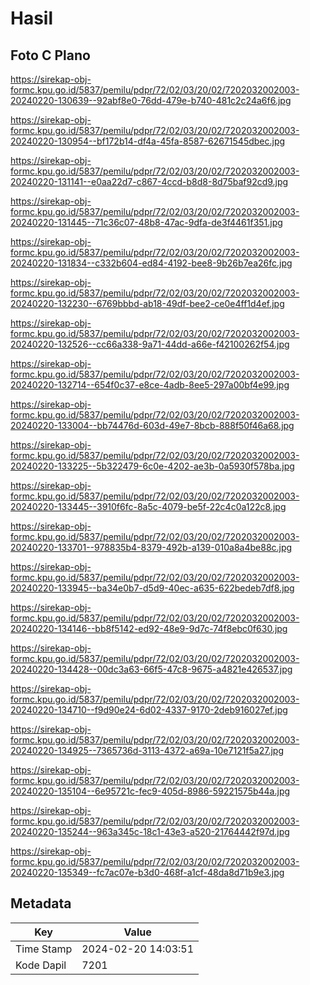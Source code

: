 # Hasil

## Foto C Plano

https://sirekap-obj-formc.kpu.go.id/5837/pemilu/pdpr/72/02/03/20/02/7202032002003-20240220-130639--92abf8e0-76dd-479e-b740-481c2c24a6f6.jpg

https://sirekap-obj-formc.kpu.go.id/5837/pemilu/pdpr/72/02/03/20/02/7202032002003-20240220-130954--bf172b14-df4a-45fa-8587-62671545dbec.jpg

https://sirekap-obj-formc.kpu.go.id/5837/pemilu/pdpr/72/02/03/20/02/7202032002003-20240220-131141--e0aa22d7-c867-4ccd-b8d8-8d75baf92cd9.jpg

https://sirekap-obj-formc.kpu.go.id/5837/pemilu/pdpr/72/02/03/20/02/7202032002003-20240220-131445--71c36c07-48b8-47ac-9dfa-de3f4461f351.jpg

https://sirekap-obj-formc.kpu.go.id/5837/pemilu/pdpr/72/02/03/20/02/7202032002003-20240220-131834--c332b604-ed84-4192-bee8-9b26b7ea26fc.jpg

https://sirekap-obj-formc.kpu.go.id/5837/pemilu/pdpr/72/02/03/20/02/7202032002003-20240220-132230--6769bbbd-ab18-49df-bee2-ce0e4ff1d4ef.jpg

https://sirekap-obj-formc.kpu.go.id/5837/pemilu/pdpr/72/02/03/20/02/7202032002003-20240220-132526--cc66a338-9a71-44dd-a66e-f42100262f54.jpg

https://sirekap-obj-formc.kpu.go.id/5837/pemilu/pdpr/72/02/03/20/02/7202032002003-20240220-132714--654f0c37-e8ce-4adb-8ee5-297a00bf4e99.jpg

https://sirekap-obj-formc.kpu.go.id/5837/pemilu/pdpr/72/02/03/20/02/7202032002003-20240220-133004--bb74476d-603d-49e7-8bcb-888f50f46a68.jpg

https://sirekap-obj-formc.kpu.go.id/5837/pemilu/pdpr/72/02/03/20/02/7202032002003-20240220-133225--5b322479-6c0e-4202-ae3b-0a5930f578ba.jpg

https://sirekap-obj-formc.kpu.go.id/5837/pemilu/pdpr/72/02/03/20/02/7202032002003-20240220-133445--3910f6fc-8a5c-4079-be5f-22c4c0a122c8.jpg

https://sirekap-obj-formc.kpu.go.id/5837/pemilu/pdpr/72/02/03/20/02/7202032002003-20240220-133701--978835b4-8379-492b-a139-010a8a4be88c.jpg

https://sirekap-obj-formc.kpu.go.id/5837/pemilu/pdpr/72/02/03/20/02/7202032002003-20240220-133945--ba34e0b7-d5d9-40ec-a635-622bedeb7df8.jpg

https://sirekap-obj-formc.kpu.go.id/5837/pemilu/pdpr/72/02/03/20/02/7202032002003-20240220-134146--bb8f5142-ed92-48e9-9d7c-74f8ebc0f630.jpg

https://sirekap-obj-formc.kpu.go.id/5837/pemilu/pdpr/72/02/03/20/02/7202032002003-20240220-134428--00dc3a63-66f5-47c8-9675-a4821e426537.jpg

https://sirekap-obj-formc.kpu.go.id/5837/pemilu/pdpr/72/02/03/20/02/7202032002003-20240220-134710--f9d90e24-6d02-4337-9170-2deb916027ef.jpg

https://sirekap-obj-formc.kpu.go.id/5837/pemilu/pdpr/72/02/03/20/02/7202032002003-20240220-134925--7365736d-3113-4372-a69a-10e7121f5a27.jpg

https://sirekap-obj-formc.kpu.go.id/5837/pemilu/pdpr/72/02/03/20/02/7202032002003-20240220-135104--6e95721c-fec9-405d-8986-59221575b44a.jpg

https://sirekap-obj-formc.kpu.go.id/5837/pemilu/pdpr/72/02/03/20/02/7202032002003-20240220-135244--963a345c-18c1-43e3-a520-21764442f97d.jpg

https://sirekap-obj-formc.kpu.go.id/5837/pemilu/pdpr/72/02/03/20/02/7202032002003-20240220-135349--fc7ac07e-b3d0-468f-a1cf-48da8d71b9e3.jpg


## Metadata

| Key        | Value               |
| ---------- | ------------------- |
| Time Stamp | 2024-02-20 14:03:51 |
| Kode Dapil | 7201                |



